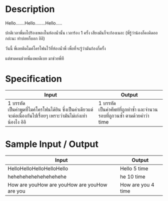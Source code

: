 # Description
Hello.......Hello........Hello.....

ปกติเวลาพี่มงไปร้องเพลงในห้องน้ำนั้น เวลาร้อง 1 ครั้ง เสียงมันก็จะก้องเนอะ (พี่รู้ว่าน้องก็คงคิดออกอ่ะนะ ทำบ่อยก็บอก อิอิ)

วันนี้ พี่เลยติดไมค์โครโฟนไว้ที่ห้องน้ำพี่ เพื่อที่จะรู้ว่ามันก้องกี่ครั้ง

แต่ขาดคนช่วยพี่มงพอดีเบย มาช่วยพี่ที

# Specification
|Input|Output|
|-|-|
|1 บรรทัด <br> เป็นคำพูดที่ไมค์โครโฟนได้ยิน ซึ่งเป็นคำเดียวแต่จะต่อเนื่องกันไปเรื่อยๆ เพราะว่ามันไม่เก่งเท่าน้องไง อิอิ|1 บรรทัด <br> เป็นคำศัพท์ที่ถูกทำซ้ำ และจำนวนรอบที่ถูกวนซ้ำ ตามด้วยคำว่า time|

# Sample Input / Output
|Input|Output|
|-|-|
|HelloHelloHelloHelloHello|Hello 5 time|
|hehehehehehehehehehe|he 10 time|
|How are youHow are youHow are youHow are you|How are you 4 time|
